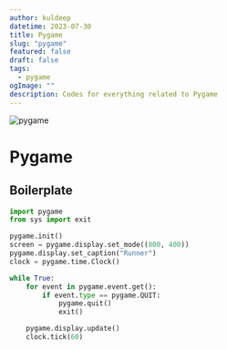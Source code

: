 ```yaml
---
author: kuldeep
datetime: 2023-07-30
title: Pygame
slug: "pygame"
featured: false
draft: false
tags:
  - pygame
ogImage: ""
description: Codes for everything related to Pygame
---
```


![pygame](https://miro.medium.com/v2/resize:fit:1352/0*m0fEKM3DboA9qSlb.gif)

# Pygame

## Boilerplate

```py
import pygame
from sys import exit

pygame.init()
screen = pygame.display.set_mode((800, 400))
pygame.display.set_caption("Runner")
clock = pygame.time.Clock()

while True:
    for event in pygame.event.get():
        if event.type == pygame.QUIT:
            pygame.quit()
            exit()

    pygame.display.update()
    clock.tick(60)
```
